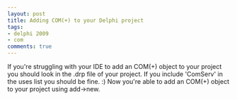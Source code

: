 ```yaml
--- 
layout: post
title: Adding COM(+) to your Delphi project
tags: 
- delphi 2009
- com
comments: true
---
```

If you're struggling with your IDE to add an COM(+) object to your project you should look in the .drp file of your project. If you include 'ComServ' in the uses list you should be fine. :) Now you're able to add an COM(+) object to your project using add->new.
